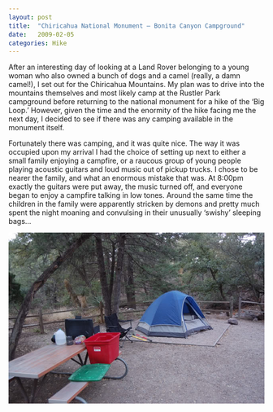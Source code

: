 ```yaml
---
layout: post
title:  "Chiricahua National Monument – Bonita Canyon Campground"
date:   2009-02-05
categories: Hike
---
```


After an interesting day of looking at a Land Rover belonging to a young woman who also owned a bunch of dogs and a camel (really, a damn camel!), I set out for the Chiricahua Mountains. My plan was to drive into the mountains themselves and most likely camp at the Rustler Park campground before returning to the national monument for a hike of the ‘Big Loop.’ However, given the time and the enormity of the hike facing me the next day, I decided to see if there was any camping available in the monument itself.

Fortunately there was camping, and it was quite nice. The way it was occupied upon my arrival I had the choice of setting up next to either a small family enjoying a campfire, or a raucous group of young people playing acoustic guitars and loud music out of pickup trucks. I chose to be nearer the family, and what an enormous mistake that was. At 8:00pm exactly the guitars were put away, the music turned off, and everyone began to enjoy a campfire talking in low tones. Around the same time the children in the family were apparently stricken by demons and pretty much spent the night moaning and convulsing in their unusually ‘swishy’ sleeping bags…

![](/assets/img/2009-02-05-bonita-canyon/DSC_4287.jpg)